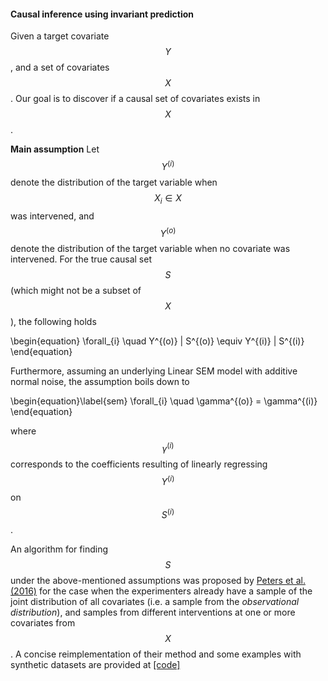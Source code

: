 #### Causal inference using invariant prediction

Given a target covariate $$Y$$, and a set of covariates $$X$$. Our goal is to discover if a causal set of covariates exists in $$X$$.

**Main assumption** Let $$Y^{(i)}$$ denote the distribution of the target variable when $$X_i \in X$$ was intervened, and $$Y^{(o)}$$ denote the distribution of the target variable when no covariate was intervened. For the true causal set $$S$$ (which might not be a subset of $$X$$), the following holds

\begin{equation}
\forall_{i} \quad Y^{(o)} | S^{(o)} \equiv Y^{(i)} | S^{(i)}
\end{equation}

Furthermore, assuming an underlying Linear SEM model with additive normal noise, the assumption boils down to

\begin{equation}\label{sem}
\forall_{i} \quad \gamma^{(o)} = \gamma^{(i)}
\end{equation}

where $$\gamma^{(i)}$$ corresponds to the coefficients resulting of linearly regressing $$Y^{(i)}$$ on $$S^{(i)}$$.

An algorithm for finding $$S$$ under the above-mentioned assumptions was proposed by [Peters et al.(2016)]( https://doi.org/10.1111/rssb.12167) for the case when the experimenters already have a sample of the joint distribution of all covariates (i.e. a sample from the *observational distribution*), and samples from different interventions at one or more covariates from $$X$$. A concise reimplementation of their method and some examples with synthetic datasets are provided at [[code]](https://github.com/lkania/causal-inference-using-invariant-prediction/blob/master/causality.R)
